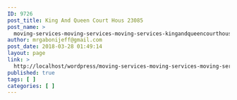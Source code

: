 ```yaml
---
ID: 9726
post_title: King And Queen Court Hous 23085
post_name: >
  moving-services-moving-services-moving-services-kingandqueencourthous-23085
author: mrgabonijeff@gmail.com
post_date: 2018-03-28 01:49:14
layout: page
link: >
  http://localhost/wordpress/moving-services-moving-services-moving-services-kingandqueencourthous-23085/
published: true
tags: [ ]
categories: [ ]
---
```

